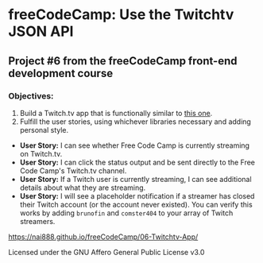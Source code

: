 # freeCodeCamp: Use the Twitchtv JSON API

## Project #6 from the freeCodeCamp front-end development course

### Objectives:

1. Build a Twitch.tv app that is functionally similar to [this one](https://codepen.io/FreeCodeCamp/full/Myvqmo/).
2. Fulfill the user stories, using whichever libraries necessary and adding personal style.

  - **User Story:** I can see whether Free Code Camp is currently streaming on Twitch.tv.
  - **User Story:** I can click the status output and be sent directly to the Free Code Camp's Twitch.tv channel.
  - **User Story:** If a Twitch user is currently streaming, I can see additional details about what they are streaming.
  - **User Story:** I will see a placeholder notification if a streamer has closed their Twitch account (or the account never existed). You can verify this works by adding `brunofin` and `comster404` to your array of Twitch streamers.

<https://nai888.github.io/freeCodeCamp/06-Twitchtv-App/>

Licensed under the GNU Affero General Public License v3.0
